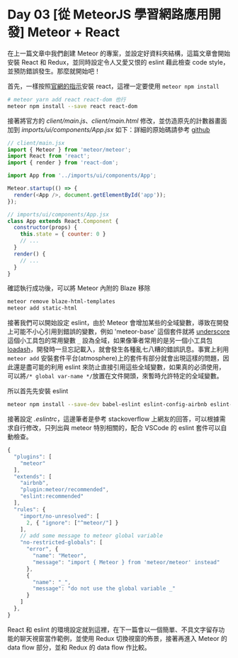 # Day 03 [從 MeteorJS 學習網路應用開發] Meteor + React

在上一篇文章中我們創建 Meteor 的專案，並設定好資料夾結構，這篇文章會開始安裝 React 和 Redux，並同時設定令人又愛又恨的 eslint 藉此檢查 code style，並預防錯誤發生。那麼就開始吧！

首先，一樣按照[官網的指示](https://guide.meteor.com/react.html)安裝 react，這裡一定要使用 `meteor npm install`
```bash
# meteor yarn add react react-dom 也行
meteor npm install --save react react-dom
```

接著將官方的 *client/main.js*、*client/main.html* 修改，並仿造原先的計數器畫面加到 *imports/ui/components/App.jsx* 如下：詳細的原始碼請參考 [github](https://github.com/pomelyu/meteor-message)
```javascript
// client/main.jsx
import { Meteor } from 'meteor/meteor';
import React from 'react';
import { render } from 'react-dom';

import App from '../imports/ui/components/App';

Meteor.startup(() => {
  render(<App />, document.getElementById('app'));
});
```
```javascript
// imports/ui/components/App.jsx
class App extends React.Component {
  constructor(props) {
    this.state = { counter: 0 }
    // ...
  }
  render() {
    // ...
  }
}
```

確認執行成功後，可以將 Meteor 內附的 Blaze 移除
```bash
meteor remove blaze-html-templates
meteor add static-html
```

接著我們可以開始設定 eslint，由於 Meteor 會增加某些的全域變數，導致在開發上可能不小心引用到錯誤的變數，例如 'meteor-base' 這個套件就將 [underscore](http://underscorejs.org) 這個小工具包的常用變數 `_` 設為全域，如果像筆者常用的是另一個小工具包 [loadash](https://lodash.com/docs/)，開發時一旦忘記載入，就會發生各種亂七八糟的錯誤訊息。事實上利用 `meteor add` 安裝套件平台(atmosphere)上的套件有部分就會出現這樣的問題，因此還是盡可能的利用 eslint 來防止直接引用這些全域變數，如果真的必須使用，可以將`/* global var-name */`放置在文件開頭，來暫時允許特定的全域變數。

所以首先先安裝 eslint
```bash
meteor npm install --save-dev babel-eslint eslint-config-airbnb eslint-plugin-import eslint-plugin-meteor eslint-plugin-react eslint-plugin-jsx-a11y eslint-import-resolver-meteor eslint @meteorjs/eslint-config-meteor
```
接著設定 *.eslintrc*，這邊筆者是參考 stackoverflow 上網友的回答，可以根據需求自行修改，只列出與 meteor 特別相關的，配合 VSCode 的 eslint 套件可以自動檢查。
```javascript
{
  "plugins": [
    "meteor"
  ],
  "extends": [
    "airbnb",
    "plugin:meteor/recommended",
    "eslint:recommended"
  ],
  "rules": {
    "import/no-unresolved": [
      2, { "ignore": ["^meteor/"] }
    ],
    // add some message to meteor global variable
    "no-restricted-globals": [
      "error", {
        "name": "Meteor",
        "message": "import { Meteor } from 'meteor/meteor' instead"
      },
      {
        "name": "_",
        "message": "do not use the global variable _"
      }
    ]
  },
}
```

React 和 eslint 的環境設定就到這裡，在下一篇會以一個簡單、不具文字留存功能的聊天視窗當作範例，並使用 Redux 切換視窗的佈景，接著再進入 Meteor 的 data flow 部分，並和 Redux 的 data flow 作比較。
